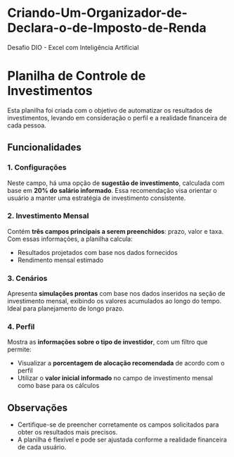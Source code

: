 # Criando-Um-Organizador-de-Declara-o-de-Imposto-de-Renda
Desafio DIO - Excel com Inteligência Artificial 

# Planilha de Controle de Investimentos

Esta planilha foi criada com o objetivo de automatizar os resultados de investimentos, levando em consideração o perfil e a realidade financeira de cada pessoa.

## Funcionalidades

### 1. Configurações
Neste campo, há uma opção de **sugestão de investimento**, calculada com base em **20% do salário informado**. Essa recomendação visa orientar o usuário a manter uma estratégia de investimento consistente.

### 2. Investimento Mensal
Contém **três campos principais a serem preenchidos**: prazo, valor e taxa. Com essas informações, a planilha calcula:

- Resultados projetados com base nos dados fornecidos
- Rendimento mensal estimado

### 3. Cenários
Apresenta **simulações prontas** com base nos dados inseridos na seção de investimento mensal, exibindo os valores acumulados ao longo do tempo. Ideal para planejamento de longo prazo.

### 4. Perfil
Mostra as **informações sobre o tipo de investidor**, com um filtro que permite:

- Visualizar a **porcentagem de alocação recomendada** de acordo com o perfil
- Utilizar o **valor inicial informado** no campo de investimento mensal como base para os cálculos

## Observações

- Certifique-se de preencher corretamente os campos solicitados para obter os resultados mais precisos.
- A planilha é flexível e pode ser ajustada conforme a realidade financeira de cada usuário.
